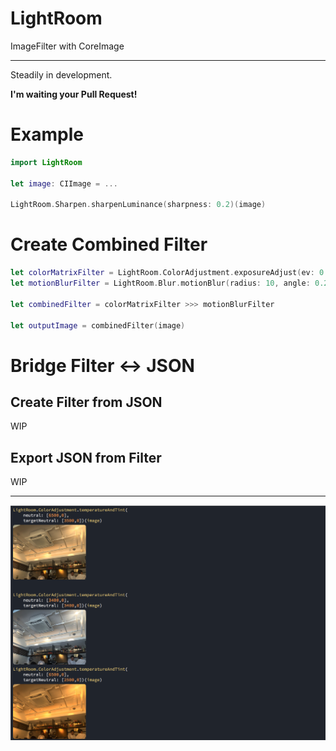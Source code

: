 # LightRoom
ImageFilter with CoreImage

---

Steadily in development.

**I'm waiting your Pull Request!**


# Example

```swift
import LightRoom

let image: CIImage = ...

LightRoom.Sharpen.sharpenLuminance(sharpness: 0.2)(image)
```

# Create Combined Filter

```swift
let colorMatrixFilter = LightRoom.ColorAdjustment.exposureAdjust(ev: 0.1)
let motionBlurFilter = LightRoom.Blur.motionBlur(radius: 10, angle: 0.2)

let combinedFilter = colorMatrixFilter >>> motionBlurFilter

let outputImage = combinedFilter(image)
```

# Bridge Filter <-> JSON

## Create Filter from JSON

WIP

## Export JSON from Filter

WIP



---

![](example1.png)
